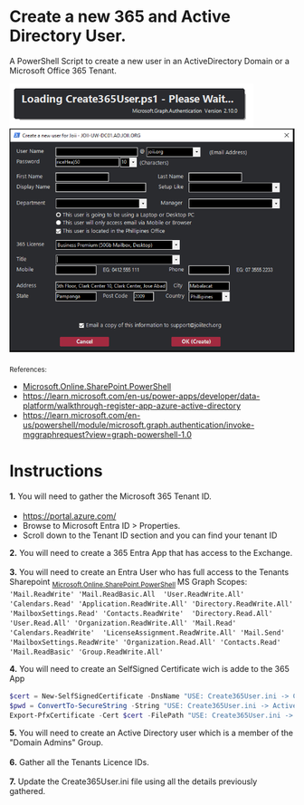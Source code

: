 # Create a new 365 and Active Directory User.
A PowerShell Script to create a new user in an ActiveDirectory Domain or a Microsoft Office 365 Tenant.

![Screenshot of Loading Create New 365 User.](./Loading-Create365User.png)
![Screenshot of a Create New 365 User.](./CreateNewUser.png)

<sub> References: 
- [Microsoft.Online.SharePoint.PowerShell](https://learn.microsoft.com/en-us/powershell/module/sharepoint-online/connect-sposervice?view=sharepoint-ps)
- https://learn.microsoft.com/en-us/power-apps/developer/data-platform/walkthrough-register-app-azure-active-directory
- https://learn.microsoft.com/en-us/powershell/module/microsoft.graph.authentication/invoke-mggraphrequest?view=graph-powershell-1.0
</sub> 

# Instructions

**1.** You will need to gather the Microsoft 365 Tenant ID.
<sub>
- https://portal.azure.com/ 
- Browse to Microsoft Entra ID > Properties.
- Scroll down to the Tenant ID section and you can find your tenant ID
</sub> 

**2.** You will need to create a 365 Entra App that has access to the Exchange.
<sub>
</sub>

**3.** You will need to create an Entra User who has full access to the Tenants Sharepoint
<sub> [Microsoft.Online.SharePoint.PowerShell](https://learn.microsoft.com/en-us/powershell/module/sharepoint-online/connect-sposervice?view=sharepoint-ps) </sub> 
MS Graph Scopes:  `
'Mail.ReadWrite'
'Mail.ReadBasic.All 
'User.ReadWrite.All' 
'Calendars.Read'
'Application.ReadWrite.All'
'Directory.ReadWrite.All'
'MailboxSettings.Read'
'Contacts.ReadWrite' 
'Directory.Read.All'
'User.Read.All'
'Organization.ReadWrite.All'
'Mail.Read'
'Calendars.ReadWrite' 
'LicenseAssignment.ReadWrite.All'
'Mail.Send'
'MailboxSettings.ReadWrite'
'Organization.Read.All'
'Contacts.Read'
'Mail.ReadBasic'
'Group.ReadWrite.All' `

**4.** You will need to create an SelfSigned Certificate wich is adde to the 365 App
```powershell
$cert = New-SelfSignedCertificate -DnsName "USE: Create365User.ini -> ConnectSPOServiceUser" -CertStoreLocation cert:\LocalMachine\My -Type SSLServerAuthentication -NotAfter 2024-01-01 -NotBefore 2029-01-01
$pwd = ConvertTo-SecureString -String "USE: Create365User.ini -> ActiveDirectoryPassword" -Force -AsPlainText
Export-PfxCertificate -Cert $cert -FilePath "USE: Create365User.ini -> ConnectSPOServiceUser.pfx" -Password $pwd
```

**5.** You will need to create an Active Directory user which is a member of the "Domain Admins" Group.
<sub>
</sub> 

**6.** Gather all the Tenants Licence IDs.
<sub>
</sub> 

**7.** Update the Create365User.ini file using all the details previously gathered.
<sub>
</sub> 
